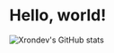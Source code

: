 # Hello, world!
![Xrondev's GitHub stats](https://github-readme-stats.vercel.app/api?username=Xrondev&hide=prs)

